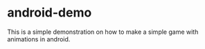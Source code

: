 # android-demo
This is a simple demonstration on how to make a simple game with animations in android.

